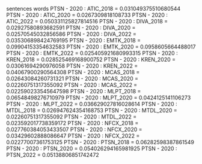 sentences
words
PTSN - 2020 : ATIC_2018 = 0.031049375510680544
PTSN - 2020 : ATIC_2020 = 0.0267309818108733
PTSN - 2020 : ATIC_2022 = 0.050331125827814516
PTSN - 2020 : DIVA_2018 = 0.02927580893682591
PTSN - 2020 : DIVA_2020 = 0.02570545032856586
PTSN - 2020 : DIVA_2022 = 0.035306898424769195
PTSN - 2020 : EMTK_2018 = 0.09904153354632583
PTSN - 2020 : EMTK_2020 = 0.0958605664488017
PTSN - 2020 : EMTK_2022 = 0.025405921680993315
PTSN - 2020 : KREN_2018 = 0.028525469168900752
PTSN - 2020 : KREN_2020 = 0.03061694290976058
PTSN - 2020 : KREN_2022 = 0.04067900290564308
PTSN - 2020 : MCAS_2018 = 0.02643084260731321
PTSN - 2020 : MCAS_2020 = 0.02260751317355092
PTSN - 2020 : MCAS_2022 = 0.022590233545647598
PTSN - 2020 : MLPT_2018 = 0.06548498276710979
PTSN - 2020 : MLPT_2020 = 0.0424125141106273
PTSN - 2020 : MLPT_2022 = 0.036629027816028614
PTSN - 2020 : MTDL_2018 = 0.026947624354168753
PTSN - 2020 : MTDL_2020 = 0.02260751317355092
PTSN - 2020 : MTDL_2022 = 0.023592017738359172
PTSN - 2020 : NFCX_2018 = 0.027760384053433507
PTSN - 2020 : NFCX_2020 = 0.03429602888086647
PTSN - 2020 : NFCX_2022 = 0.02277007361753125
PTSN - 2020 : PTSN_2018 = 0.06282598387861549
PTSN - 2020 : PTSN_2020 = 0.054026294165981925
PTSN - 2020 : PTSN_2022 = 0.05138806851742472
